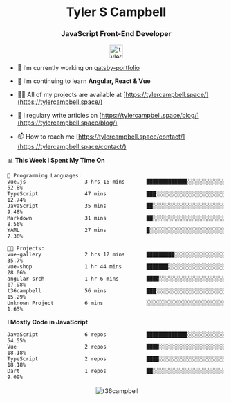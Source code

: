 <h1 align="center">Tyler S Campbell</h1>
<h3 align="center">JavaScript Front-End Developer</h3>
<p align="center">
<a href="https://linkedin.com/in/tyler-campbell36" target="blank"><img align="center" src="https://cdn.jsdelivr.net/npm/simple-icons@3.0.1/icons/linkedin.svg" alt="tyler-campbell36" height="30" width="30" /></a>
</p>

- 🔭 I’m currently working on [gatsby-portfolio](https://github.com/t36campbell/gatsby-portfolio)

- 🌱 I’m continuing to learn **Angular, React & Vue**

- 👨‍💻 All of my projects are available at [https://tylercampbell.space/](https://tylercampbell.space/)

- 📝 I regulary write articles on [https://tylercampbell.space/blog/](https://tylercampbell.space/blog/)

- 📫 How to reach me [https://tylercampbell.space/contact/](https://tylercampbell.space/contact/)

<!--START_SECTION:waka-->
📊 **This Week I Spent My Time On** 

```text
💬 Programming Languages: 
Vue.js                   3 hrs 16 mins       █████████████░░░░░░░░░░░░   52.8% 
TypeScript               47 mins             ███░░░░░░░░░░░░░░░░░░░░░░   12.74% 
JavaScript               35 mins             ██░░░░░░░░░░░░░░░░░░░░░░░   9.48% 
Markdown                 31 mins             ██░░░░░░░░░░░░░░░░░░░░░░░   8.56% 
YAML                     27 mins             █░░░░░░░░░░░░░░░░░░░░░░░░   7.36%

🐱‍💻 Projects: 
vue-gallery              2 hrs 12 mins       █████████░░░░░░░░░░░░░░░░   35.7% 
vue-shop                 1 hr 44 mins        ███████░░░░░░░░░░░░░░░░░░   28.06% 
angular-srch             1 hr 6 mins         ████░░░░░░░░░░░░░░░░░░░░░   17.98% 
t36campbell              56 mins             ███░░░░░░░░░░░░░░░░░░░░░░   15.29% 
Unknown Project          6 mins              ░░░░░░░░░░░░░░░░░░░░░░░░░   1.65%

```

**I Mostly Code in JavaScript** 

```text
JavaScript               6 repos             █████████████░░░░░░░░░░░░   54.55% 
Vue                      2 repos             ████░░░░░░░░░░░░░░░░░░░░░   18.18% 
TypeScript               2 repos             ████░░░░░░░░░░░░░░░░░░░░░   18.18% 
Dart                     1 repos             ██░░░░░░░░░░░░░░░░░░░░░░░   9.09%

```



<!--END_SECTION:waka-->

<p align="center">&nbsp;<img align="center" src="https://github-readme-stats.vercel.app/api?username=t36campbell&show_icons=true" alt="t36campbell" /></p>

